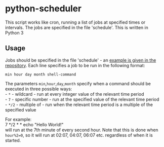 # python-scheduler
This script works like cron, running a list of jobs at specified times or intervals.
The jobs are specified in the file 'schedule'.
This is written in Python 3

## Usage
Jobs should be specified in the file 'schedule' - an [example is given in the repository](example/schedule).
Each line specifies a job to be run in the following format:  

    min hour day month shell-command  


The parameters `min`,`hour`,`day`,`month` specify when a command should be executed in three possible ways:  
    - `*` - wildcard - run at every integer value of the relevant time period  
    - `7` - specific number - run at the specified value of the relevant time period  
    - `*/2` - multiple of - run when the relevant time period is a multiple of the specified value  

For example:  
    7 */2 * * echo "Hello World!"  
will run at the 7th minute of every second hour. Note that this is done when `hour%2=0`, so it will run at 02:07, 04:07, 06:07 etc. regardless of when it is started.  
